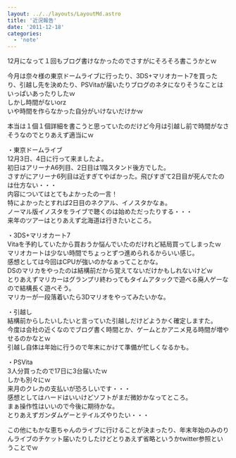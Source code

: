 ```yaml
---
layout: ../../layouts/LayoutMd.astro
title: '近況報告'
date: '2011-12-18'
categories:
  - 'note'
---
```


12月になって１回もブログ書けなかったのでさすがにそろそろ書こうかとｗ

今月は奈々様の東京ドームライブに行ったり、3DS+マリオカート7を買ったり、引越し先を決めたり、PSVitaが届いたりブログのネタになりそうなことはいっぱいあったりしたｗ  
しかし時間がないorz  
いや時間を作らなかった自分がいけないだけかｗ

本当は１個１個詳細を書こうと思っていたのだけど今月は引越し前で時間がなさそうなのでとりあえず適当にｗ

・東京ドームライブ  
12月3日、4日に行って来ましたよ。  
初日はアリーナA6列目、2日目は1階スタンド後方でした。  
さすがにアリーナ6列目は近すぎてやばかった。飛びすぎて2日目が死んでたのは仕方ない・・・  
内容についてはとてもよかったの一言！  
特によかったとすれば2日目のネクアル、イノスタかなぁ。  
ノーマル版イノスタをライブで聴くのは始めただったりする・・・  
来年のツアーはとりあえず北海道は行きたいところ。

・3DS+マリオカート7  
Vitaを予約していたから買おうか悩んでいたのだけれど結局買ってしまったｗ  
マリオカートは少ない時間でちょっとずつ進められるからいい感じ。  
感想としては今回はCPUが強いのかなぁってことかな。  
DSのマリカをやったのは結構前だから覚えてないだけかもしれないけどｗ  
とりあえずマリカーはグランプリ終わってもタイムアタックで遊べる廃人ゲーなので結構長く遊べそう。  
マリカーが一段落着いたら3Dマリオをやってみたいかな。

・引越し  
結構前からしたいしたいと言っていた引越しだけどようかく確定しますた。  
今度は会社の近くなのでブログ書く時間とか、ゲームとかアニメ見る時間が増やせるのかなとｗ  
引越し自体は年始に行うので年末にかけて準備が忙しくなるかも。

・PSVita  
3人分買ったので17日に3台届いたｗ  
しかも別々にｗ  
来月のクレカの支払いが恐ろしいです・・・  
感想としてはハードはいいけどソフトがまだ微妙かなってところ。  
まぁ操作性はいいので今後に期待かな。  
とりあえずガンダムゲーとテイルズやりたい・・・

この他にもかな恵ちゃんのライブに行けることが決まったり、年末年始のみのりんライブのチケット届いたりしたけどとりあえず省略というかtwitter参照ということでｗ
